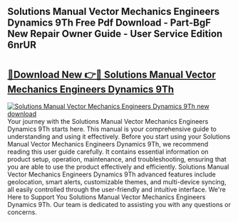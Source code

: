 ## Solutions Manual Vector Mechanics Engineers Dynamics 9Th Free Pdf Download - Part-BgF New Repair Owner Guide - User Service Edition 6nrUR

# <h2><a href="http://bc84995.oget.top/?id=Solutions+Manual+Vector+Mechanics+Engineers+Dynamics+9Th">🔗Download New 👉🔴 Solutions Manual Vector Mechanics Engineers Dynamics 9Th</a></h2>

[![Solutions Manual Vector Mechanics Engineers Dynamics 9Th new download](https://i.imgur.com/5g1atiW.png)](http://bc84995.oget.top/?id=Solutions+Manual+Vector+Mechanics+Engineers+Dynamics+9Th)
Your journey with the Solutions Manual Vector Mechanics Engineers Dynamics 9Th starts here. This manual is your comprehensive guide to understanding and using it effectively. Before you start using your Solutions Manual Vector Mechanics Engineers Dynamics 9Th, we recommend reading this user guide carefully. It contains essential information on product setup, operation, maintenance, and troubleshooting, ensuring that you are able to use the product effectively and efficiently. Solutions Manual Vector Mechanics Engineers Dynamics 9Th advanced features include geolocation, smart alerts, customizable themes, and multi-device syncing, all easily controlled through the user-friendly and intuitive interface. We're Here to Support You Solutions Manual Vector Mechanics Engineers Dynamics 9Th. Our team is dedicated to assisting you with any questions or concerns.
